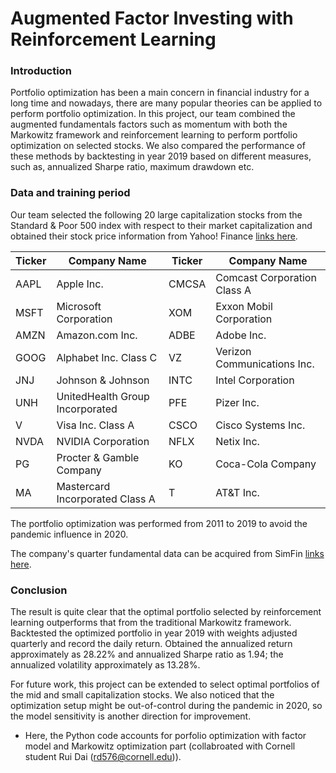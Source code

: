 # Augmented Factor Investing with Reinforcement Learning

### Introduction

Portfolio optimization has been a main concern in financial industry for a long time and nowadays, there are many popular theories can be applied to perform portfolio optimization. In this project, our team combined the augmented fundamentals factors such as momentum with both the Markowitz framework and reinforcement learning to perform portfolio optimization on selected stocks. We also compared the performance of these methods by backtesting in year 2019 based on different measures, such as, annualized Sharpe ratio, maximum drawdown etc.

### Data and training period

Our team selected the following 20 large capitalization stocks from the Standard & Poor 500 index with respect to their market capitalization and obtained their stock price information from Yahoo! Finance [links here](https://finance.yahoo.com/).

| Ticker |	Company Name |	Ticker |	Company Name |
| ------- | --------- | ------- | ------------------ |
| AAPL |	Apple Inc. |	CMCSA |	Comcast Corporation Class A |
| MSFT |	Microsoft Corporation |	XOM |	Exxon Mobil Corporation |
| AMZN |	Amazon.com Inc. |	ADBE |	Adobe Inc. |
| GOOG |	Alphabet Inc. Class C |	VZ |	Verizon Communications Inc. |
| JNJ |	Johnson & Johnson |	INTC |	Intel Corporation |
| UNH |	UnitedHealth Group Incorporated |	PFE |	Pizer Inc. |
| V |	Visa Inc. Class A |	CSCO |	Cisco Systems Inc. |
| NVDA |	NVIDIA Corporation |	NFLX |	Netix Inc. |
| PG |	Procter & Gamble Company |	KO |	Coca-Cola Company |
| MA |	Mastercard Incorporated Class A |	T |	AT&T Inc. |

The portfolio optimization was performed from 2011 to 2019 to avoid the pandemic influence in 2020.

The company's quarter fundamental data can be acquired from SimFin [links here](https://simfin.com/data/bulk).

### Conclusion

The result is quite clear that the optimal portfolio selected by reinforcement learning outperforms that from the traditional Markowitz framework. Backtested the optimized portfolio in year 2019 with weights adjusted quarterly and record the daily return. Obtained the annualized return approximately as 28.22% and annualized Sharpe ratio as 1.94; the annualized volatility approximately as 13.28%.

For future work, this project can be extended to select optimal portfolios of the mid and small capitalization stocks. We also noticed that the optimization setup might be out-of-control during the pandemic in 2020, so the model sensitivity is another direction for improvement.

- Here, the Python code accounts for porfolio optimization with factor model and Markowitz optimization part (collabroated with Cornell student Rui Dai (rd576@cornell.edu)).
